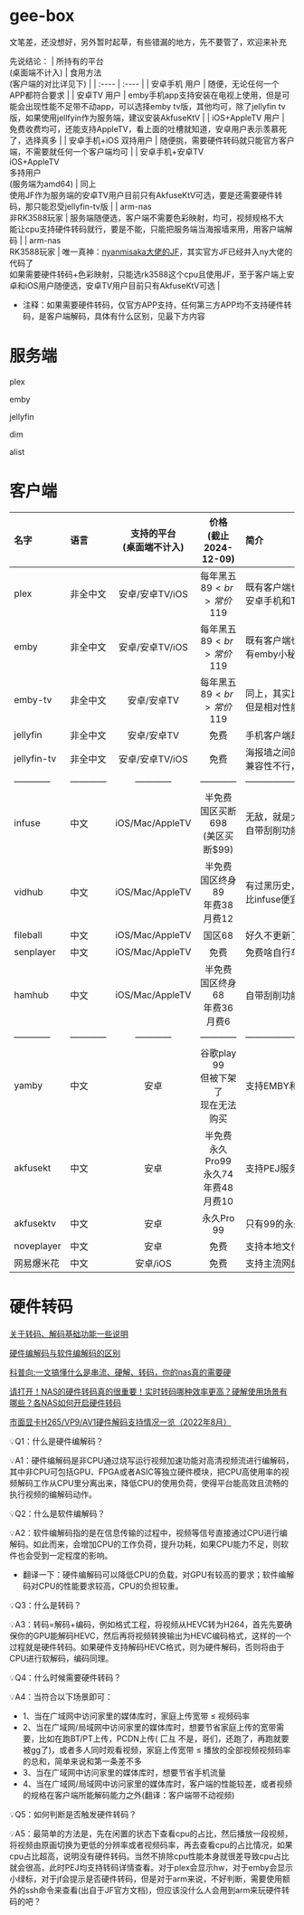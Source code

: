 # gee-box
文笔差，还没想好，另外暂时起草，有些错漏的地方，先不要管了，欢迎来补充

先说结论：
| 所持有的平台<br>(桌面端不计入) | 食用方法<br>(客户端的对比详见下) | 
| :---- | :---- |
| 安卓手机 用户 | 随便，无论任何一个APP都符合要求 |
| 安卓TV 用户 | emby手机app支持安装在电视上使用，但是可能会出现性能不足带不动app，可以选择emby tv版，其他均可，除了jellyfin tv版，如果使用jellfyin作为服务端，建议安装AkfuseKtV |
| iOS+AppleTV 用户 | 免费收费均可，还能支持AppleTV，看上面的吐槽就知道，安卓用户表示羡慕死了，选择真多 |
| 安卓手机+iOS 双持用户 | 随便挑，需要硬件转码就只能官方客户端，不需要就任何一个客户端均可 |
| 安卓手机+安卓TV<br>iOS+AppleTV<br>多持用户<br>(服务端为amd64) | 同上<br>使用JF作为服务端的安卓TV用户目前只有AkfuseKtV可选，要是还需要硬件转码，那只能忍受jellyfin-tv版 |
| arm-nas<br>非RK3588玩家 | 服务端随便选，客户端不需要色彩映射，均可，视频规格不大<br>能让cpu支持硬件转码就行，要是不能，只能把服务端当海报墙来用，用客户端解码 |
| arm-nas<br>RK3588玩家 | 唯一真神：[nyanmisaka大佬的JF](https://www.bilibili.com/opus/877158860174917640)，其实官方JF已经并入ny大佬的代码了<br>如果需要硬件转码+色彩映射，只能选rk3588这个cpu且使用JF，至于客户端上安卓和iOS用户随便选，安卓TV用户目前只有AkfuseKtV可选 |

- 注释：如果需要硬件转码，仅官方APP支持，任何第三方APP均不支持硬件转码，是客户端解码，具体有什么区别，见最下方内容

# 服务端
plex

emby

jellyfin

dim

alist

# 客户端

| 名字 | 语言 | 支持的平台<br>(桌面端不计入) | 价格<br>(截止2024-12-09) | 简介 |
| :---- | :---- | :----: | :----: | :---- |
| plex | 非全中文 | 安卓/安卓TV/iOS | 每年黑五$89<br>常价$119 | 既有客户端也有服务端，服务端已购买则客户端不需要购买<br>安卓手机和TV均为同一个apk，自动适配 |
| emby | 非全中文 | 安卓/安卓TV/iOS | 每年黑五$89<br>常价$119 | 既有客户端也有服务端，服务端已购买则客户端不需要购买<br>有emby小秘开心版，但是服务端也必须开心版(amilys/embyserver) |
| emby-tv | 非全中文 | 安卓/安卓TV | 每年黑五$89<br>常价$119 | 同上，其实比较推荐直接用手机app，因为也适配电视ui<br>但是相对性能要求高，性能不足可以选择tv端，比jf-tv端好用 |
| jellyfin | 非全中文 | 安卓/安卓TV | 免费 | 手机客户端是网页套壳，iOS比安卓手机端还要垃圾 |
| jellyfin-tv | 非全中文 | 安卓/安卓TV/iOS | 免费 | 海报墙之间的间隔很窄，没有选中高亮显示<br>兼容性不行，播放会闪退，体验很差 |
| ———— | ———— | ———— | ———— | ——————————————————————————————— |
| infuse | 中文 | iOS/Mac/AppleTV | 半免费<br>国区买断698<br>(美区买断$99) | 无敌，就是太贵了，因为给杜比视界交钱了<br>自带刮削功能，支持plex和emby的片头跳过 |
| vidhub | 中文 | iOS/Mac/AppleTV | 半免费<br>国区终身89<br>年费38<br>月费12 | 有过黑历史，自带刮削功能，支持emby的片头跳过<br>比infuse便宜，算是一个不错的选择 |
| fileball | 中文 | iOS/Mac/AppleTV | 国区68 | 好久不更新了，还不如免费，血亏 |
| senplayer | 中文 | iOS/Mac/AppleTV | 免费 | 免费啥自行车，个人认为免费中最好的选择 |
| hamhub | 中文 | iOS/Mac/AppleTV | 半免费<br>国区终身68<br>年费36<br>月费6 | 自带刮削功能，支持百度云/阿里网盘/PEJ/smb/webdav|
| ———— | ———— | ———— | ———— | ——————————————————————————————— |
| yamby | 中文 | 安卓 | 谷歌play 99<br>但被下架了<br>现在无法购买 | 支持EMBY和JF服务端 |
| akfusekt | 中文 | 安卓 | 半免费<br>永久Pro99<br>永久74<br>年费48<br>月费10 | 支持PEJ服务端/alist/本地存储/smb/webdav/onedrive/阿里网盘 |
| akfusektv | 中文 | 安卓 | 永久Pro 99 | 只有99的永久Pro才支持tv端的使用 |
| noveplayer | 中文 | 安卓 | 免费 | 支持本地文件刮削，虽然是手机app，但在tv端上支持遥控器操控 |
| 网易爆米花 | 中文 | 安卓/iOS | 免费 | 支持主流网盘和文件传输协议，自带刮削功能 |


# 硬件转码
[关于转码、解码基础功能一些说明](https://club.fnnas.com/forum.php?mod=viewthread&tid=3892)

[硬件编解码与软件编解码的区别](https://zhuanlan.zhihu.com/p/519703652)

[科普向:一文搞懂什么是串流、硬解、转码，你的nas真的需要硬](https://www.bilibili.com/opus/717557012346437668)

[请打开！NAS的硬件转码真的很重要！实时转码哪种效率更高？硬解使用场景有哪些？各NAS如何开启硬件转码](https://post.smzdm.com/p/a206g5k7/)

[市面显卡H265/VP9/AV1硬件解码支持情况一览（2022年8月）](https://zhuanlan.zhihu.com/p/559028359)

💡Q1：什么是硬件编解码？

💡A1：硬件编解码是非CPU通过烧写运行视频加速功能对高清视频流进行编解码，其中非CPU可包括GPU、FPGA或者ASIC等独立硬件模块，把CPU高使用率的视频解码工作从CPU里分离出来，降低CPU的使用负荷，使得平台能高效且流畅的执行视频的编解码动作。

💡Q2：什么是软件编解码？

💡A2：软件编解码指的是在信息传输的过程中，视频等信号直接通过CPU进行编解码。如此而来，会增加CPU的工作负荷，提升功耗，如果CPU能力不足，则软件也会受到一定程度的影响。

- 翻译一下：硬件编解码可以降低CPU的负载，对GPU有较高的要求；软件编解码对CPU的性能要求较高，CPU的负担较重。

💡Q3：什么是转码？

💡A3：转码=解码+编码，例如格式工程，将视频从HEVC转为H264，首先先要确保你的GPU能解码HEVC，然后再将视频转换输出为HEVC编码格式，这样的一个过程就是硬件转码。如果硬件支持解码HEVC格式，则为硬件解码，否则将由于CPU进行软解码，编码同理。

💡Q4：什么时候需要硬件转码？

💡A4：当符合以下场景即可：
- 1、当在广域网中访问家里的媒体库时，家庭上传宽带 ≤ 视频码率
- 2、当在广域网/局域网中访问家里的媒体库时，想要节省家庭上传的宽带需要，比如在跑BT/PT上传，PCDN上传( 匚彑 不是，哥们，还跑了，再跑就要被gg了)，或者多人同时观看视频，家庭上传宽带 ≤ 播放的全部视频视频码率的总和，简单来说和第一条差不多
- 3、当在广域网中访问家里的媒体库时，想要节省手机流量
- 4、当在广域网/局域网中访问家里的媒体库时，客户端的性能较差，或者视频的规格在客户端所能解码能力之外(翻译：客户端带不动视频)

💡Q5：如何判断是否触发硬件转码？

💡A5：最简单的方法是，先在闲置的状态下查看cpu的占比，然后播放一段视频，将视频由原画切换为更低的分辨率或者视频码率，再去查看cpu的占比情况，如果cpu占比超高，说明没有硬件转码。当然不排除cpu性能本身就很差导致cpu占比就会很高，此时PEJ均支持转码详情查看。对于plex会显示hw，对于emby会显示小绿标，对于jf会提示是否硬件转码，但是对于arm来说，不好判断，需要使用额外的ssh命令来查看(出自于JF官方文档)，但应该没什么人会用到arm来玩硬件转码的吧？
